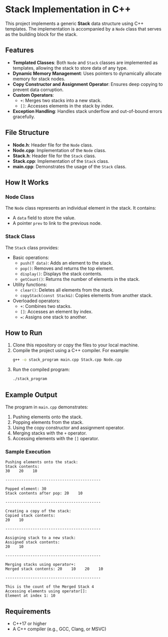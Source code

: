 # Stack Implementation in C++

This project implements a generic **Stack** data structure using C++ templates. The implementation is accompanied by a `Node` class that serves as the building block for the stack.

## Features

- **Templated Classes**: Both `Node` and `Stack` classes are implemented as templates, allowing the stack to store data of any type.
- **Dynamic Memory Management**: Uses pointers to dynamically allocate memory for stack nodes.
- **Copy Constructor and Assignment Operator**: Ensures deep copying to prevent data corruption.
- **Custom Operators**:
  - `+`: Merges two stacks into a new stack.
  - `[]`: Accesses elements in the stack by index.
- **Exception Handling**: Handles stack underflow and out-of-bound errors gracefully.

## File Structure

- **Node.h**: Header file for the `Node` class.
- **Node.cpp**: Implementation of the `Node` class.
- **Stack.h**: Header file for the `Stack` class.
- **Stack.cpp**: Implementation of the `Stack` class.
- **main.cpp**: Demonstrates the usage of the `Stack` class.

## How It Works

### Node Class
The `Node` class represents an individual element in the stack. It contains:
- A `data` field to store the value.
- A pointer `prev` to link to the previous node.

### Stack Class
The `Stack` class provides:
- Basic operations:
  - `push(T data)`: Adds an element to the stack.
  - `pop()`: Removes and returns the top element.
  - `display()`: Displays the stack contents.
  - `getCount()`: Returns the number of elements in the stack.
- Utility functions:
  - `clear()`: Deletes all elements from the stack.
  - `copyStack(const Stack&)`: Copies elements from another stack.
- Overloaded operators:
  - `+`: Combines two stacks.
  - `[]`: Accesses an element by index.
  - `=`: Assigns one stack to another.

## How to Run

1. Clone this repository or copy the files to your local machine.
2. Compile the project using a C++ compiler. For example:
   ```bash
   g++ -o stack_program main.cpp Stack.cpp Node.cpp
   ```
3. Run the compiled program:
   ```bash
   ./stack_program
   ```

## Example Output

The program in `main.cpp` demonstrates:
1. Pushing elements onto the stack.
2. Popping elements from the stack.
3. Using the copy constructor and assignment operator.
4. Merging stacks with the `+` operator.
5. Accessing elements with the `[]` operator.

### Sample Execution
```
Pushing elements onto the stack:
Stack contents:
30    20    10

------------------------------------------

Popped element: 30
Stack contents after pop: 20    10

------------------------------------------

Creating a copy of the stack:
Copied stack contents:
20    10

------------------------------------------

Assigning stack to a new stack:
Assigned stack contents:
20    10

------------------------------------------

Merging stacks using operator+:
Merged stack contents: 20    10    20    10

------------------------------------------

This is the count of the Merged Stack 4
Accessing elements using operator[]:
Element at index 1: 10
```

## Requirements

- C++17 or higher
- A C++ compiler (e.g., GCC, Clang, or MSVC)
